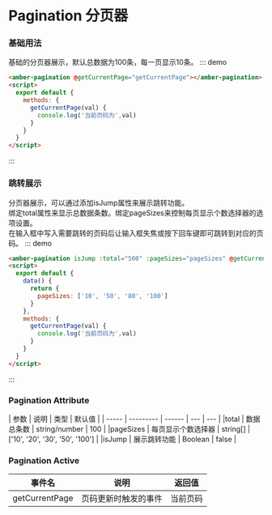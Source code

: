 # Pagination 分页器

### 基础用法
基础的分页器展示，默认总数据为100条，每一页显示10条。
::: demo
```html
<amber-pagination @getCurrentPage="getCurrentPage"></amber-pagination>
<script>
  export default {
    methods: {
      getCurrentPage(val) {
        console.log('当前页码为',val)
      }
    }
  }
</script>
```
:::

### 跳转展示
分页器展示，可以通过添加isJump属性来展示跳转功能。</br>
绑定total属性来显示总数据条数。绑定pageSizes来控制每页显示个数选择器的选项设置。</br>
在输入框中写入需要跳转的页码后让输入框失焦或按下回车键即可跳转到对应的页码。
::: demo
```html
<amber-pagination isJump :total="500" :pageSizes="pageSizes" @getCurrentPage="getCurrentPage"></amber-pagination>
<script>
  export default {
    data() {
      return {
        pageSizes: ['10', '50', '80', '100']
      }
    },
    methods: {
      getCurrentPage(val) {
        console.log('当前页码为',val)
      }
    }
  }
</script>
```
:::

### Pagination Attribute  
| 参数   |   说明    | 类型 | 默认值 |
| ----- | --------- | ------ | --- | --- |
|total  | 数据总条数 | string/number | 100 |
|pageSizes | 每页显示个数选择器 | string[] | ['10', '20', '30', '50', '100']  |
|isJump | 展示跳转功能 | Boolean | false  |

### Pagination Active
| 事件名 | 说明 | 返回值 |
| ---- | ---  | ---  | 
| getCurrentPage | 页码更新时触发的事件 | 当前页码 |

